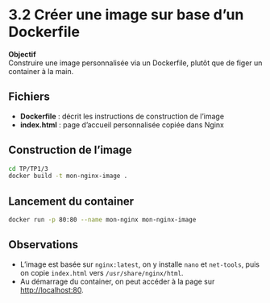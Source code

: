 # 3.2 Créer une image sur base d’un Dockerfile

**Objectif**  
Construire une image personnalisée via un Dockerfile, plutôt que de figer un container à la main.

## Fichiers

- **Dockerfile** : décrit les instructions de construction de l’image
- **index.html** : page d’accueil personnalisée copiée dans Nginx

## Construction de l’image

```bash
cd TP/TP1/3
docker build -t mon-nginx-image .
```

## Lancement du container

```bash
docker run -p 80:80 --name mon-nginx mon-nginx-image
```

## Observations

- L’image est basée sur `nginx:latest`, on y installe `nano` et `net-tools`, puis on copie `index.html` vers `/usr/share/nginx/html`.
- Au démarrage du container, on peut accéder à la page sur [http://localhost:80](http://localhost:80).
